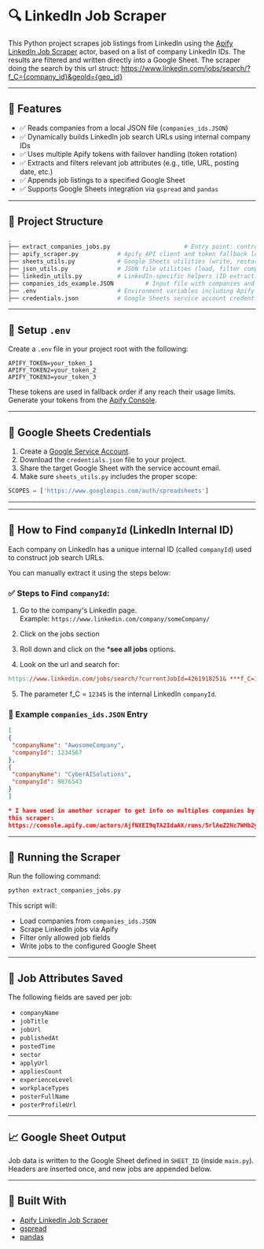 # 🔍 LinkedIn Job Scraper

This Python project scrapes job listings from LinkedIn using the [Apify LinkedIn Job Scraper](https://apify.com/marketplace) actor, based on a list of company LinkedIn IDs. The results are filtered and written directly into a Google Sheet.
The scraper doing the search by this url struct:
https://www.linkedin.com/jobs/search/?f_C={company_id}&geoId={geo_id}

---

## 📌 Features

- ✅ Reads companies from a local JSON file (`companies_ids.JSON`)
- ✅ Dynamically builds LinkedIn job search URLs using internal company IDs
- ✅ Uses multiple Apify tokens with failover handling (token rotation)
- ✅ Extracts and filters relevant job attributes (e.g., title, URL, posting date, etc.)
- ✅ Appends job listings to a specified Google Sheet
- ✅ Supports Google Sheets integration via `gspread` and `pandas`

---

## 📁 Project Structure

```bash
.
├── extract_companies_jobs.py                     # Entry point: controls full scraping and writing flow
├── apify_scraper.py           # Apify API client and token fallback logic
├── sheets_utils.py            # Google Sheets utilities (write, restart, filter jobs)
├── json_utils.py              # JSON file utilities (load, filter companies)
├── linkedin_utils.py          # LinkedIn-specific helpers (ID extraction, URL building)
├── companies_ids_example.JSON         # Input file with companies and their LinkedIn IDs
├── .env                       # Environment variables including Apify tokens
├── credentials.json           # Google Sheets service account credentials
```

---

## 🔐 Setup `.env`

Create a `.env` file in your project root with the following:

```env
APIFY_TOKEN=your_token_1
APIFY_TOKEN2=your_token_2
APIFY_TOKEN3=your_token_3
```

These tokens are used in fallback order if any reach their usage limits.  
Generate your tokens from the [Apify Console](https://console.apify.com/account/integrations?tab=api-clients).

---

## 🔑 Google Sheets Credentials

1. Create a [Google Service Account](https://console.cloud.google.com/iam-admin/serviceaccounts).
2. Download the `credentials.json` file to your project.
3. Share the target Google Sheet with the service account email.
4. Make sure `sheets_utils.py` includes the proper scope:

```python
SCOPES = ['https://www.googleapis.com/auth/spreadsheets']
```

---
---

## 🔎 How to Find `companyId` (LinkedIn Internal ID)

Each company on LinkedIn has a unique internal ID (called `companyId`) used to construct job search URLs.

You can manually extract it using the steps below:

### ✅ Steps to Find `companyId`:

1. Go to the company's LinkedIn page.  
   Example: `https://www.linkedin.com/company/someCompany/`

2. Click on the jobs section

3. Roll down and click on the ***see all jobs** options.

4. Look on the url and search for:

```makefile
https://www.linkedin.com/jobs/search/?currentJobId=4261918251& ***f_C=12345***
```



5. The parameter f_C = `12345` is the internal LinkedIn `companyId`.

### 📄 Example `companies_ids.JSON` Entry

```json
[
{
 "companyName": "AwosomeCompany",
 "companyId": 1234567
},
{
 "companyName": "CyberAISolutions",
 "companyId": 9876543
}
]

* I have used in another scraper to get info on multiples companies by their url, but it needs another mini script to extract the data and make the companies_ids.JSON file
this scraper:
https://console.apify.com/actors/AjfNXEI9qTA2IdaAX/runs/5rlAeZ2Nc7WHb2yPf#output
```

---

## 🚀 Running the Scraper

Run the following command:

```bash
python extract_companies_jobs.py
```

This script will:

- Load companies from `companies_ids.JSON`
- Scrape LinkedIn jobs via Apify
- Filter only allowed job fields
- Write jobs to the configured Google Sheet

---

## 🧠 Job Attributes Saved

The following fields are saved per job:

- `companyName`
- `jobTitle`
- `jobUrl`
- `publishedAt`
- `postedTime`
- `sector`
- `applyUrl`
- `appliesCount`
- `experienceLevel`
- `workplaceTypes`
- `posterFullName`
- `posterProfileUrl`

---

## 📈 Google Sheet Output

Job data is written to the Google Sheet defined in `SHEET_ID` (inside `main.py`).  
Headers are inserted once, and new jobs are appended below.

---

## 🙌 Built With

- [Apify LinkedIn Job Scraper](https://apify.com/marketplace)
- [gspread](https://github.com/burnash/gspread)
- [pandas](https://pandas.pydata.org/)
